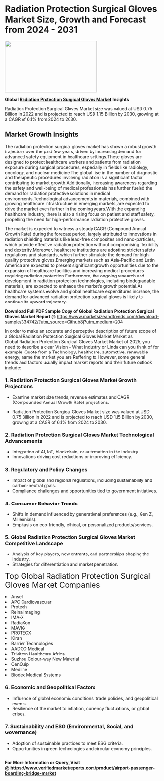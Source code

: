 <H1>Radiation Protection Surgical Gloves Market Size, Growth and Forecast from 2024 - 2031</H1><img class="aligncenter size-medium wp-image-584254" src="https://thirdeyenews.in/wp-content/uploads/2024/09/Global-Market-Research-300x168.jpeg" alt="" width="300" height="168" /><p><strong>Global&nbsp;<a href="https://www.marketsizeandtrends.com/download-sample/334742/?utm_source=Github8j?utm_medium=204">Radiation Protection Surgical Gloves Market</a> Insights</strong></p><p>Radiation Protection Surgical Gloves Market size was valued at USD 0.75 Billion in 2022 and is projected to reach USD 1.15 Billion by 2030, growing at a CAGR of 6.1% from 2024 to 2030.</p><p><h2>Market Growth Insights</h2> <p>The radiation protection surgical gloves market has shown a robust growth trajectory over the past few years, driven by increasing demand for advanced safety equipment in healthcare settings.These gloves are designed to protect healthcare workers and patients from radiation exposure during surgical procedures, especially in fields like radiology, oncology, and nuclear medicine.The global rise in the number of diagnostic and therapeutic procedures involving radiation is a significant factor contributing to market growth.Additionally, increasing awareness regarding the safety and well-being of medical professionals has further fueled the demand for radiation protective solutions in medical environments.Technological advancements in materials, combined with growing healthcare infrastructure in emerging markets, are expected to drive the market even further in the coming years.With the expanding healthcare industry, there is also a rising focus on patient and staff safety, propelling the need for high-performance radiation protective gloves.</p> <p>The market is expected to witness a steady CAGR (Compound Annual Growth Rate) during the forecast period, largely attributed to innovations in radiation shielding materials like lead-free composites and nano-particles, which provide effective radiation protection without compromising flexibility and dexterity.Moreover, healthcare institutions are adopting stricter safety regulations and standards, which further stimulate the demand for high-quality protective gloves.Emerging markets such as Asia-Pacific and Latin America are expected to present significant growth opportunities due to the expansion of healthcare facilities and increasing medical procedures requiring radiation protection.Furthermore, the ongoing research and development in radiation protection technologies, including biodegradable materials, are expected to enhance the market’s growth potential.As healthcare systems evolve and global healthcare expenditures increase, the demand for advanced radiation protection surgical gloves is likely to continue its upward trajectory.<p><span class=""><strong>Download Full PDF Sample Copy of Global Radiation Protection Surgical Gloves Market Report</strong> @ <a href="https://www.marketsizeandtrends.com/download-sample/334742/?utm_source=Github8j?utm_medium=204" target="_blank">https://www.marketsizeandtrends.com/download-sample/334742/?utm_source=Github8j?utm_medium=204</a></span></p><p>In order to make an accurate and perceptive description of future scope of a Global&nbsp;Radiation Protection Surgical Gloves Market Market as Global&nbsp;Radiation Protection Surgical Gloves Market Market of 2025, you need to describe a clear Vision &ndash; What Industry or Linda can you think of for example: Quote from a Technology, healthcare, automotive, renewable energy, name the market you are Reffering to.However, some general trends and factors usually impact market reports and their future outlook include:</p><h3>1.&nbsp;<strong>Radiation Protection Surgical Gloves Market Growth Projections</strong></h3><ul><li>Examine market size trends, revenue estimates and CAGR (Compounded Annual Growth Rate) projections.</li><li><p>Radiation Protection Surgical Gloves Market size was valued at USD 0.75 Billion in 2022 and is projected to reach USD 1.15 Billion by 2030, growing at a CAGR of 6.1% from 2024 to 2030.</p></li></ul><h3>2.&nbsp;<strong>Radiation Protection Surgical Gloves Market Technological Advancements</strong></h3><ul><li>Integration of AI, IoT, blockchain, or automation in the industry.</li><li>Innovations driving cost reductions or improving efficiency.</li></ul><h3>3.&nbsp;<strong>Regulatory and Policy Changes</strong></h3><ul><li>Impact of global and regional regulations, including sustainability and carbon-neutral goals.</li><li>Compliance challenges and opportunities tied to government initiatives.</li></ul><h3>4.&nbsp;<strong>Consumer Behavior Trends</strong></h3><ul><li>Shifts in demand influenced by generational preferences (e.g., Gen Z, Millennials).</li><li>Emphasis on eco-friendly, ethical, or personalized products/services.</li></ul><h3>5.&nbsp;<strong>Global Radiation Protection Surgical Gloves Market Competitive Landscape</strong></h3><ul><li>Analysis of key players, new entrants, and partnerships shaping the industry.</li><li>Strategies for differentiation and market penetration.</li></ul><p data-pm-slice="1 1 []"><span style="color: inherit; font-family: inherit; font-size: 25px;">Top Global Radiation Protection Surgical Gloves Market Companies</span></p><div class="" data-test-id=""><p><li>Ansell</li><li> APC Cardiovascular</li><li> Protech</li><li> Reina Imaging</li><li> IMA-X</li><li> RadiaXon</li><li> MAVIG</li><li> PROTECX</li><li> Kiran</li><li> Barrier Technologies</li><li> AADCO Medical</li><li> Trivitron Healthcare Africa</li><li> Suzhou Colour-way New Material</li><li> CenQuip</li><li> Medline</li><li> Biodex Medical Systems</li></p></div><h3>6.&nbsp;<strong>Economic and Geopolitical Factors</strong></h3><ul><li>Influence of global economic conditions, trade policies, and geopolitical events.</li><li>Resilience of the market to inflation, currency fluctuations, or global crises.</li></ul><h3>7.&nbsp;<strong>Sustainability and ESG (Environmental, Social, and Governance)</strong></h3><ul><li>Adoption of sustainable practices to meet ESG criteria.</li><li>Opportunities in green technologies and circular economy principles.</li></ul><h2><strong style="font-size: 14px;">For More Information or Query, Visit @&nbsp;</strong><a style="background-color: #ffffff; font-size: 14px;" href="https://www.marketsizeandtrends.com/report/radiation-protection-surgical-gloves-market/" target="_blank">https://www.verifiedmarketreports.com/product/airport-passenger-boarding-bridge-market</a></h2>